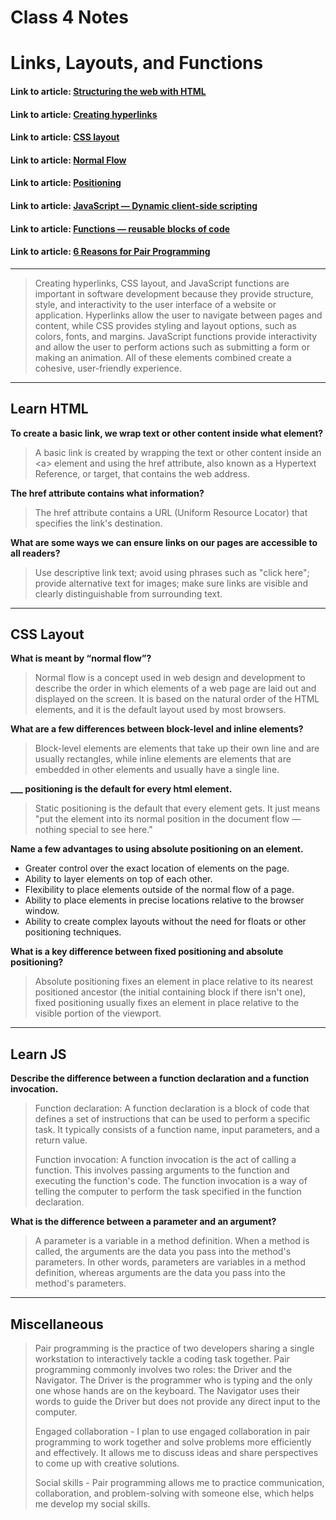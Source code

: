 # Class 4 Notes

# Links, Layouts, and Functions

#### Link to article: [Structuring the web with HTML](https://developer.mozilla.org/en-US/docs/Learn/HTML)
#### Link to article: [Creating hyperlinks](https://developer.mozilla.org/en-US/docs/Learn/HTML/Introduction_to_HTML/Creating_hyperlinks)
#### Link to article: [CSS layout](https://developer.mozilla.org/en-US/docs/Learn/CSS/CSS_layout)
#### Link to article: [Normal Flow](https://developer.mozilla.org/en-US/docs/Learn/CSS/CSS_layout/Normal_Flow)
#### Link to article: [Positioning](https://developer.mozilla.org/en-US/docs/Learn/CSS/CSS_layout/Positioning)
#### Link to article: [JavaScript — Dynamic client-side scripting](https://developer.mozilla.org/en-US/docs/Learn/JavaScript/Building_blocks/Functions)
#### Link to article: [Functions — reusable blocks of code](https://developer.mozilla.org/en-US/docs/Learn/JavaScript/Building_blocks/Functions)
#### Link to article: [6 Reasons for Pair Programming](https://www.codefellows.org/blog/6-reasons-for-pair-programming/)


***
> Creating hyperlinks, CSS layout, and JavaScript functions are important in software development because they provide structure, style, and interactivity to the user interface of a website or application. Hyperlinks allow the user to navigate between pages and content, while CSS provides styling and layout options, such as colors, fonts, and margins. JavaScript functions provide interactivity and allow the user to perform actions such as submitting a form or making an animation. All of these elements combined create a cohesive, user-friendly experience.


***
## Learn HTML

**To create a basic link, we wrap text or other content inside what element?**
> A basic link is created by wrapping the text or other content inside an \<a> element and using the href attribute, also known as a Hypertext Reference, or target, that contains the web address.

**The href attribute contains what information?**
>The href attribute contains a URL (Uniform Resource Locator) that specifies the link's destination.

**What are some ways we can ensure links on our pages are accessible to all readers?**
> Use descriptive link text; avoid using phrases such as "click here"; provide alternative text for images; make sure links are visible and clearly distinguishable from surrounding text.


***
## CSS Layout
**What is meant by “normal flow”?**
> Normal flow is a concept used in web design and development to describe the order in which elements of a web page are laid out and displayed on the screen. It is based on the natural order of the HTML elements, and it is the default layout used by most browsers. 

**What are a few differences between block-level and inline elements?**
> Block-level elements are elements that take up their own line and are usually rectangles, while inline elements are elements that are embedded in other elements and usually have a single line.

**___ positioning is the default for every html element.**
> Static positioning is the default that every element gets. It just means "put the element into its normal position in the document flow — nothing special to see here."

**Name a few advantages to using absolute positioning on an element.**
>
-  Greater control over the exact location of elements on the page.
-  Ability to layer elements on top of each other.
-  Flexibility to place elements outside of the normal flow of a page.
-  Ability to place elements in precise locations relative to the browser window.
-  Ability to create complex layouts without the need for floats or other positioning techniques.

**What is a key difference between fixed positioning and absolute positioning?**
> Absolute positioning fixes an element in place relative to its nearest positioned ancestor (the initial containing block if there isn't one), fixed positioning usually fixes an element in place relative to the visible portion of the viewport.


***
## Learn JS

**Describe the difference between a function declaration and a function invocation.**
> Function declaration: A function declaration is a block of code that defines a set of instructions that can be used to perform a specific task. It typically consists of a function name, input parameters, and a return value.
>
>Function invocation: A function invocation is the act of calling a function. This involves passing arguments to the function and executing the function's code. The function invocation is a way of telling the computer to perform the task specified in the function declaration.

**What is the difference between a parameter and an argument?**
> A parameter is a variable in a method definition. When a method is called, the arguments are the data you pass into the method's parameters. In other words, parameters are variables in a method definition, whereas arguments are the data you pass into the method's parameters.

***
## Miscellaneous
> Pair programming is the practice of two developers sharing a single workstation to interactively tackle a coding task together.
> Pair programming commonly involves two roles: the Driver and the Navigator. The Driver is the programmer who is typing and the only one whose hands are on the keyboard.  The Navigator uses their words to guide the Driver but does not provide any direct input to the computer.
>
> Engaged collaboration - I plan to use engaged collaboration in pair programming to work together and solve problems more efficiently and effectively. It allows me to discuss ideas and share perspectives to come up with creative solutions.
>
> Social skills - Pair programming allows me to practice communication, collaboration, and problem-solving with someone else, which helps me develop my social skills.